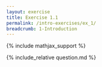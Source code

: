 ```yaml
---
layout: exercise
title: Exercise 1.1
permalink: /intro-exercises/ex_1/
breadcrumb: 1-Introduction
---
```


{% include mathjax_support %}

<div><i class="arrow-up loader" data-chapter="intro-exercises" data-exercise="ex_1" data-rating="0"></i></div>
{% include_relative question.md %}
